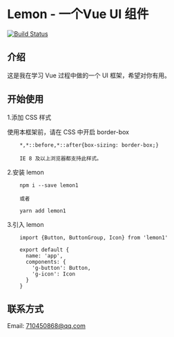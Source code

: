 # Lemon - 一个Vue UI 组件
[![Build Status](https://travis-ci.org/limeng678/gulu.svg?branch=master)](https://travis-ci.org/limeng678/gulu)
## 介绍
这是我在学习 Vue 过程中做的一个 UI 框架，希望对你有用。

## 开始使用
  1.添加 CSS 样式 

   使用本框架前，请在 CSS 中开启 border-box
        
        *,*::before,*::after{box-sizing: border-box;}
        
        IE 8 及以上浏览器都支持此样式。
        

  2.安装 lemon
        
        npm i --save lemon1
        
        或者
        
        yarn add lemon1
        

  3.引入 lemon
        
        import {Button, ButtonGroup, Icon} from 'lemon1'
   
        export default {
          name: 'app',
          components: {
            'g-button': Button,
            'g-icon': Icon
          }
        }
        
## 联系方式
   Email: 710450868@qq.com
